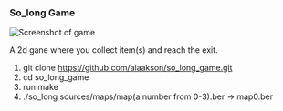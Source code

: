 ### So_long Game

![Screenshot of game ](https://github.com/user-attachments/assets/68b020c1-99d2-4a0d-9cf1-ed3098f644a3)


A 2d gane where you collect item(s) and reach the exit. 

1. git clone https://github.com/alaakson/so_long_game.git
2. cd so_long_game
3. run make
4. ./so_long sources/maps/map(a number from 0-3).ber -> map0.ber 
